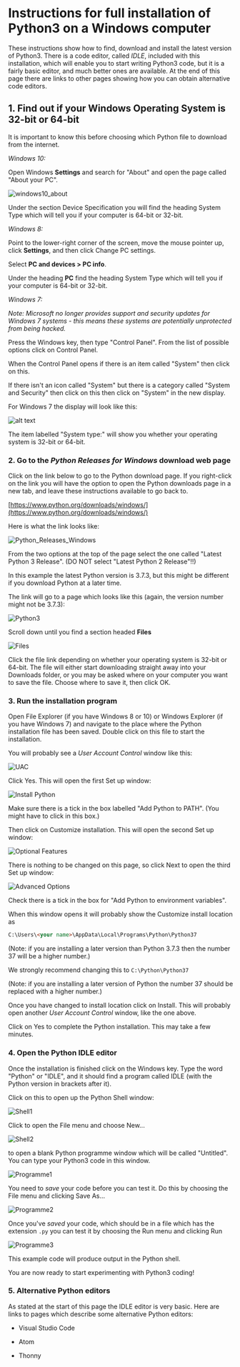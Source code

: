 # Instructions for full installation of Python3 on a Windows computer

These instructions show how to find, download and install the latest version of Python3. There is a code editor, called *IDLE*, included with this installation, which will enable you to start writing Python3 code, but it is a fairly basic editor, and much better ones are available. At the end of this page there are links to other pages showing how you can obtain alternative code editors.

## 1. Find out if your Windows Operating System is 32-bit or 64-bit

It is important to know this before choosing which Python file to download from the internet.

*Windows 10:* 

Open Windows **Settings** and search for "About" and open the page called "About your PC".

![windows10_about](Windows10_system.png "Windows 10 System")

Under the section Device Specification you will find the heading System Type which will tell you if your computer is 64-bit or 32-bit.

*Windows 8:* 

Point to the lower-right corner of the screen, move the mouse pointer up, click **Settings**, and then click Change PC settings.

Select **PC and devices > PC info**.

Under the heading **PC** find the heading System Type which will tell you if your computer is 64-bit or 32-bit.

*Windows 7:* 

*Note: Microsoft no longer provides support and security updates for Windows 7 systems - this means these systems are potentially unprotected from being hacked.*

Press the Windows key, then type "Control Panel". From the list of possible options click on Control Panel.

When the Control Panel opens if there is an item called "System" then click on this. 

If there isn't an icon called "System" but there is a category called "System and Security" then click on this then click on "System" in the new display.

For Windows 7 the display will look like this:

![alt text](Windows7_OS.png "Operating system")

The item labelled "System type:" will show you whether your operating system is 32-bit or 64-bit.

### 2. Go to the *Python Releases for Windows* download web page

Click on the link below to go to the Python download page. If you right-click on the link you will have the option to open the Python downloads page in a new tab, and leave these instructions available to go back to.

[https://www.python.org/downloads/windows/](https://www.python.org/downloads/windows/)

Here is what the link looks like:

![Python_Releases_Windows](Releases_1.png "Python Releases for Windows")

From the two options at the top of the page select the one called "Latest Python 3 Release". (DO NOT select "Latest Python 2 Release"!!)

In this example the latest Python version is 3.7.3, but this might be different if you download Python at a later time.

The link will go to a page which looks like this (again, the version number might not be 3.7.3):

![Python3](Releases_2.png "Python 3")

Scroll down until you find a section headed **Files**

![Files](Files_to_choose.png "Files")

Click the file link depending on whether your operating system is 32-bit or 64-bit. The file will either start downloading straight away into your Downloads folder, or you may be asked where on your computer you want to save the file. Choose where to save it, then click OK.

### 3. Run the installation program

Open File Explorer (if you have Windows 8 or 10) or Windows Explorer (if you have Windows 7) and navigate to the place where the Python installation file has been saved. Double click on this file to start the installation.

You will probably see a *User Account Control* window like this:

![UAC](Security_warning.png "Security Warning")

Click Yes. This will open the first Set up window:

![Install Python](Setup_1.png "Setup 1")

Make sure there is a tick in the box labelled "Add Python to PATH". (You might have to click in this box.)

Then click on Customize installation. This will open the second Set up window:

![Optional Features](Setup_2.png "Setup 2")

There is nothing to be changed on this page, so click Next to open the third Set up window:

![Advanced Options](Setup_3_advised.png "Setup 3")

Check there is a tick in the box for "Add Python to environment variables".

When this window opens it will probably show the Customize install location as

```html
C:\Users\<your name>\AppData\Local\Programs\Python\Python37
```

(Note: if you are installing a later version than Python 3.7.3 then the number 37 will be a higher number.)

We strongly recommend changing this to ```C:\Python\Python37```

(Note: if you are installing a later version of Python the number 37 should be replaced with a higher number.)

Once you have changed to install location click on Install. This will probably open another *User Account Control* window, like the one above.

Click on Yes to complete the Python installation. This may take a few minutes.

### 4. Open the Python IDLE editor

Once the installation is finished click on the Windows key. Type the word "Python" or "IDLE", and it should find a program called IDLE (with the Python version in brackets after it).

Click on this to open up the Python Shell window:

![Shell1](PythonShell.png "Shell")

Click to open the File menu and choose New... 

![Shell2](PythonShell2.png "Shell2")

to open a blank Python programme window which will be called "Untitled". You can type your Python3 code in this window.

![Programme1](Pythonprog1.png "prog1")

You need to *save* your code before you can test it. Do this by choosing the File menu and clicking Save As...

![Programme2](Pythonprog2.png "prog2")

Once you've *saved* your code, which should be in a file which has the extension ```.py``` you can test it by choosing the Run menu and clicking Run

![Programme3](Pythonprog3.png "prog3")

This example code will produce output in the Python shell.

You are now ready to start experimenting with Python3 coding!

### 5. Alternative Python editors

As stated at the start of this page the IDLE editor is very basic. Here are links to pages which describe some alternative Python editors:

* Visual Studio Code

* Atom

* Thonny

